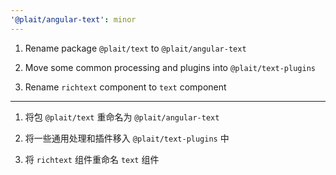 ```yaml
---
'@plait/angular-text': minor
---
```


1. Rename package `@plait/text` to `@plait/angular-text`

2. Move some common processing and plugins into `@plait/text-plugins`

3. Rename `richtext` component to `text` component

---

1. 将包 `@plait/text` 重命名为 `@plait/angular-text`

2. 将一些通用处理和插件移入 `@plait/text-plugins` 中

3. 将 `richtext` 组件重命名 `text` 组件
